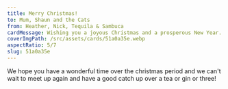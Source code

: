 ```yaml
---
title: Merry Christmas!
to: Mum, Shaun and the Cats
from: Heather, Nick, Tequila & Sambuca
cardMessage: Wishing you a joyous Christmas and a prosperous New Year.
coverImgPath: /src/assets/cards/51a0a35e.webp
aspectRatio: 5/7
slug: 51a0a35e
---
```


We hope you have a wonderful time over the christmas period and we can't wait to meet up again and have a good catch up over a tea or gin or three!
